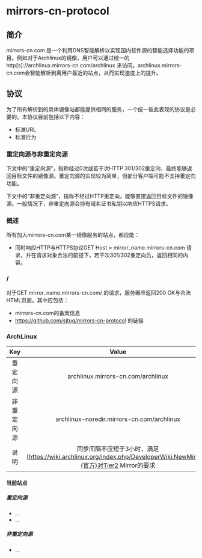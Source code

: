 # mirrors-cn-protocol

## 简介
mirrors-cn.com 是一个利用DNS智能解析以实现国内软件源的智能选择功能的项目。例如对于Archlinux的镜像，用户可以通过统一的 http[s]://archlinux.mirrors-cn.com/archlinux 来访问。archlinux.mirrors-cn.com会智能解析到离用户最近的站点，从而实现速度上的提升。

## 协议
为了所有解析到的具体镜像站都能提供相同的服务，一个统一彼此表现的协议是必要的。本协议目前包括以下内容：

- 标准URL
- 标准行为

### 重定向源与非重定向源
下文中的“重定向源”，指称经过0次或若干次HTTP 301/302重定向，最终能够返回目标文件的镜像源。重定向源的实现较为简单，但部分客户端可能不支持重定向功能。

下文中的“非重定向源”，指称不经过HTTP重定向，能够直接返回目标文件的镜像源。一般情况下，非重定向源会持有域名证书私钥以响应HTTPS请求。

### 概述
所有加入mirrors-cn.com某一镜像服务的站点，都应能：
- 同时响应HTTP与HTTPS协议GET Host = mirror_name.mirrors-cn.com 请求，并在请求对象合法的前提下，若干次301/302重定向后，返回相同的内容。

### /
对于GET mirror_name.mirrors-cn.com/ 的请求，服务器应返回200 OK与合法HTML页面。其中应包括：
- mirrors-cn.com的备案信息
- https://github.com/sjtug/mirrors-cn-protocol 的链接

### ArchLinux

| Key | Value |
|:---:|:-----:|
|重定向源 | archlinux.mirrors-cn.com/archlinux |
| 非重定向源 | archlinux-noredir.mirrors-cn.com/archlinux |
| 说明 | 同步间隔不应短于3小时，满足[https://wiki.archlinux.org/index.php/DeveloperWiki:NewMirrors](官方)对Tier2 Mirror的要求 | 

#### 当前站点
##### 重定向源
- ...
- ...

##### 非重定向源
- ...

